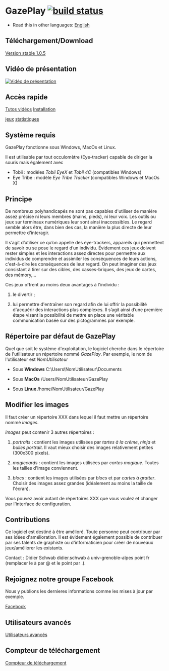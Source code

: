 # GazePlay [![build status](https://secure.travis-ci.org/schwabdidier/GazePlay.png)](http://travis-ci.org/schwabdidier/GazePlay)

* Read this in other languages: [English](README/README-en.md)

## Téléchargement/Download

[Version stable 1.0.5](https://github.com/schwabdidier/GazePlay/releases/download/GazePlay-1.0.5/gazeplay-1.0.5.jar)

<!--[Versions Évolution](README/dev.md)-->

<!--Gazeplay est un logiciel **gratuit** qui rassemble plusieurs mini-jeux jouables grâce à un occulomètre (*Eye-tracker*). La dernière version compte 12 jeux.

Le logiciel est fourni avec des images par défaut mais il est facile de mettre les siennes avec lesquelles le joueur interagira plus facilement.-->

## Vidéo de présentation

[![Vidéo de présentation](https://i.ytimg.com/vi/yMjBgVmhXV8/maxresdefault.jpg)](https://www.youtube.com/embed/yMjBgVmhXV8)

## Accès rapide

[Tutos vidéos](README/tutorials.md) [Installation](README/installation.md)

[jeux](README/jeux.md) [statistiques](README/statistiques.md)

## Système requis

GazePlay fonctionne sous Windows, MacOs et Linux.

Il est utilisable par tout occulomètre (Eye-tracker) capable de diriger la souris mais également avec

- Tobii : modèles *Tobii EyeX* et *Tobii 4C* (compatibles Windows)
- Eye Tribe : modèle *Eye Tribe Tracker* (compatibles Windows et MacOs X)

## Principe

De nombreux polyhandicapés ne sont pas capables d'utiliser de manière assez précise ni leurs membres (mains, pieds), ni leur voix. Les outils ou jeux sur terminaux numériques leur sont ainsi inaccessibles. Le regard semble alors être, dans bien des cas, la manière la plus directe de leur permettre d'interagir.

Il s’agit d’utiliser ce qu’on appelle des eye-trackers, appareils qui permettent de savoir ou se pose le regard d’un individu. Évidement ces jeux doivent rester simples et les interactions assez directes pour permettre aux individus de comprendre et assimiler les conséquences de leurs actions, c'est-à-dire les conséquences de leur regard. On peut imaginer des jeux consistant à tirer sur des cibles, des casses-briques, des jeux de cartes, des mémory,...

Ces jeux offrent au moins deux avantages à l'individu :

1) le divertir ;

2) lui permettre d'entraîner son regard afin de lui offrir la possibilité d'acquérir des interactions plus complexes. Il s’agit ainsi d’une première étape visant la possibilité de mettre en place une véritable communication basée sur des pictogrammes par exemple.

## Répertoire par défaut de GazePlay

Quel que soit le système d'exploitation, le logiciel cherche dans le répertoire de l'utilisateur un répertoire nommé *GazePlay*. Par exemple, le nom de l'utilisateur est *NomUtilisateur*

* Sous **Windows** C:\Users\NomUtilisateur\Documents

* Sous **MacOs** /Users/NomUtilisateur/GazePlay

* Sous **Linux** /home/NomUtilisateur/GazePlay

## Modifier les images

Il faut créer un répertoire XXX dans lequel il faut mettre un répertoire nommé *images*.
 
*images* peut contenir 3 autres répertoires :

1) *portraits* : contient les images utilisées par *tartes à la crème*, *ninja* et *bulles portrait*. Il vaut mieux choisir des images relativement petites (300x300 pixels).

2) *magiccards* : contient les images utilisées par *cartes magique*. Toutes les tailles d'image conviennent.

3) *blocs* : contient les images utilisées par *blocs* et par *cartes à gratter*. Choisir des images assez grandes (idéalement au moins la taille de l'écran).

Vous pouvez avoir autant de répertoires XXX que vous voulez et changer par l'interface de configuration.

## Contributions

Ce logiciel est destiné à être amélioré. Toute personne peut contribuer par ses idées d'amélioration. Il est évidement également possible de contribuer par ses talents de graphiste ou d'informaticien pour créer de nouveaux jeux/améliorer les existants.

Contact : Didier Schwab didier.schwab à univ-grenoble-alpes point fr (remplacer le à par @ et le point par .).

## Rejoignez notre groupe Facebook

Nous y publions les dernieres informations comme les mises à jour par exemple.

[Facebook](https://www.facebook.com/GazePlay.root/)

## Utilisateurs avancés

[Utilisateurs avancés](README/avances.md)

## Compteur de téléchargement

[Compteur de téléchargement](http://www.somsubhra.com/github-release-stats/?username=schwabdidier&repository=GazePlay)
